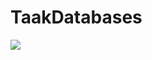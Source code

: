 # TaakDatabases

[![](https://mermaid.ink/img/pako:eNqdVE1vgkAQ_Stkjo0Y0UZl0zQx1aSmrQdrbNJw2cCIW2EhsNRa4n_vwmpFBLXd03y9N2-GCSnYgYNAwPZoHA8ZdSPqW1yT7w2dWETsw9EsaDWbNxZod7ouHUM5c5lbM89jLkbXIZ6DsKrUOCqV1kjQMERVmGMORbp-f3Au1kkRGd_Ac9FH5E_ZjNLiQmEU_gRkwa-6MmLfZUd8pKYWVJHYDXqEr1OZfxnVOVWR7HmZP3aINp7MitEg5InvY1RKcEp9ok3mg-nD42B6iH8GQZTltKrkgoklsnIPF9fMXopyZ8SFkDMWwtui_tPpLg6j6IaD2Wg2fhlVcFYsNj0Pr2-G-S2Ma_UXr73QZL2XcEL4r40LSlflePXIV2nwkLsC60ZS55-e3cEf-dV-bSoY1oyxf9AAeaU-ZY78-eQaLJDX5qMFRJoOjVYWWHwr62gigtcNt4GIKMEGJKFDBe7-VUAW1ItlNKQcSApfQHSj1zSz1-kZt22z1-41YAOk02ybLaPTMcxW3zTb_W5324DvIJAURg5_z-2cbvsDV3d4rA)](https://mermaid.live/edit#pako:eNqdVE1vgkAQ_Stkjo0Y0UZl0zQx1aSmrQdrbNJw2cCIW2EhsNRa4n_vwmpFBLXd03y9N2-GCSnYgYNAwPZoHA8ZdSPqW1yT7w2dWETsw9EsaDWbNxZod7ouHUM5c5lbM89jLkbXIZ6DsKrUOCqV1kjQMERVmGMORbp-f3Au1kkRGd_Ac9FH5E_ZjNLiQmEU_gRkwa-6MmLfZUd8pKYWVJHYDXqEr1OZfxnVOVWR7HmZP3aINp7MitEg5InvY1RKcEp9ok3mg-nD42B6iH8GQZTltKrkgoklsnIPF9fMXopyZ8SFkDMWwtui_tPpLg6j6IaD2Wg2fhlVcFYsNj0Pr2-G-S2Ma_UXr73QZL2XcEL4r40LSlflePXIV2nwkLsC60ZS55-e3cEf-dV-bSoY1oyxf9AAeaU-ZY78-eQaLJDX5qMFRJoOjVYWWHwr62gigtcNt4GIKMEGJKFDBe7-VUAW1ItlNKQcSApfQHSj1zSz1-kZt22z1-41YAOk02ybLaPTMcxW3zTb_W5324DvIJAURg5_z-2cbvsDV3d4rA)
